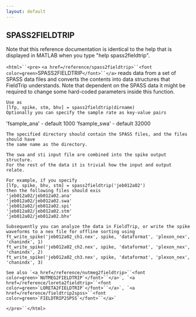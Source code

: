 ```yaml
---
layout: default
---
```


##  SPASS2FIELDTRIP

Note that this reference documentation is identical to the help that is displayed in MATLAB when you type "help spass2fieldtrip".

`<html>``<pre>`
    `<a href=/reference/spass2fieldtrip>``<font color=green>`SPASS2FIELDTRIP`</font>``</a>` reads data from a set of SPASS data files and converts
    the contents into data structures that FieldTrip understands. Note that
    dependent on the SPASS data it might be required to change some
    hard-coded parameters inside this function.
 
    Use as
    [lfp, spike, stm, bhv] = spass2fieldtrip(dirname)
    Optionally you can specify the sample rate as key-value pairs
   'fsample_ana' - default 1000
   'fsample_swa' - default 32000
 
    The specified directory should contain the SPASS files, and the files should have
    the same name as the directory.
 
    The swa and sti input file are combined into the spike output structure.
    For the rest of the data it is trivial how the input and output relate.
 
    For example, if you specify
    [lfp, spike, bhv, stm] = spass2fieldtrip('jeb012a02')
    then the following files should exis
    'jeb012a02/jeb012a02.ana'
    'jeb012a02/jeb012a02.swa'
    'jeb012a02/jeb012a02.spi'
    'jeb012a02/jeb012a02.stm'
    'jeb012a02/jeb012a02.bhv'
 
    Subsequently you can analyze the data in FieldTrip, or write the spike
    waveforms to a nex file for offline sorting using
    ft_write_spike('jeb012a02_ch1.nex', spike, 'dataformat', 'plexon_nex', 'chanindx', 1)
    ft_write_spike('jeb012a02_ch2.nex', spike, 'dataformat', 'plexon_nex', 'chanindx', 2)
    ft_write_spike('jeb012a02_ch3.nex', spike, 'dataformat', 'plexon_nex', 'chanindx', 3)
 
    See also `<a href=/reference/nutmeg2fieldtrip>``<font color=green>`NUTMEG2FIELDTRIP`</font>``</a>`, `<a href=/reference/loreta2fieldtrip>``<font color=green>`LORETA2FIELDTRIP`</font>``</a>`, `<a href=/reference/fieldtrip2spss>``<font color=green>`FIELDTRIP2SPSS`</font>``</a>`
`</pre>``</html>`

